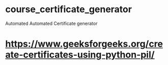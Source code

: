 # course_certificate_generator
 Automated Automated Certificate generator
 
# https://www.geeksforgeeks.org/create-certificates-using-python-pil/